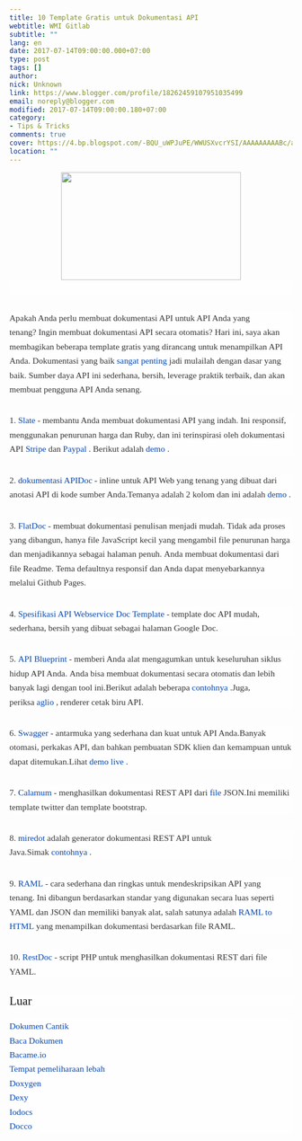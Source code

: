 ```yaml
---
title: 10 Template Gratis untuk Dokumentasi API
webtitle: WMI Gitlab
subtitle: ""
lang: en
date: 2017-07-14T09:00:00.000+07:00
type: post
tags: []
author:
nick: Unknown
link: https://www.blogger.com/profile/18262459107951035499
email: noreply@blogger.com
modified: 2017-07-14T09:00:00.180+07:00
category:
- Tips & Tricks
comments: true
cover: https://4.bp.blogspot.com/-BQU_uWPJuPE/WWUSXvcrYSI/AAAAAAAAABc/aB-OuOg_gfMhS2VUZUWkzeWq3UGOyKjkwCLcBGAs/s320/images.png
location: ""
---
```


<div class="separator" style="clear: both; text-align: center;"><a href="https://4.bp.blogspot.com/-BQU_uWPJuPE/WWUSXvcrYSI/AAAAAAAAABc/aB-OuOg_gfMhS2VUZUWkzeWq3UGOyKjkwCLcBGAs/s1600/images.png" imageanchor="1" style="margin-left: 1em; margin-right: 1em;" rel="noopener noreferer nofollow"><img border="0" data-original-height="297" data-original-width="495" height="192" src="https://4.bp.blogspot.com/-BQU_uWPJuPE/WWUSXvcrYSI/AAAAAAAAABc/aB-OuOg_gfMhS2VUZUWkzeWq3UGOyKjkwCLcBGAs/s320/images.png" width="320"></a></div><div style="background-color: #fefefe; color: #333333; font-family: &quot;Droid Serif&quot;, serif; font-size: 1.1em; line-height: 1.65em; margin-bottom: 30px;"><span class="notranslate"><br></span></div><div style="background-color: #fefefe; color: #333333; font-family: &quot;Droid Serif&quot;, serif; font-size: 1.1em; line-height: 1.65em; margin-bottom: 30px;"><span class="notranslate">Apakah Anda perlu membuat dokumentasi API untuk API Anda yang tenang?</span>&nbsp;<span class="notranslate">Ingin membuat dokumentasi API secara otomatis?</span>&nbsp;<span class="notranslate">Hari ini, saya akan membagikan beberapa template gratis yang dirancang untuk menampilkan API Anda.</span>&nbsp;<span class="notranslate">Dokumentasi yang baik&nbsp;<a href="http://translate.googleusercontent.com/translate_c?depth=3&amp;nv=1&amp;rurl=translate.google.com&amp;sl=auto&amp;sp=nmt4&amp;tl=id&amp;u=http://blog.parse.com/learn/engineering/designing-great-api-docs/&amp;usg=ALkJrhjJ9UzZxZkhpPMQKlUDm2XTtu_18g" style="color: #0645ad; text-decoration: none;" rel="noopener noreferer nofollow">sangat</a>&nbsp;<a href="http://translate.googleusercontent.com/translate_c?depth=3&amp;nv=1&amp;rurl=translate.google.com&amp;sl=auto&amp;sp=nmt4&amp;tl=id&amp;u=http://bradfults.com/the-best-api-documentation/&amp;usg=ALkJrhjAZ5taGcH8SV66OoOO2IxrxrGAXQ" style="color: #0645ad; text-decoration: none;" rel="noopener noreferer nofollow">penting</a>&nbsp;jadi mulailah dengan dasar yang baik.</span>&nbsp;<span class="notranslate">Sumber daya API ini sederhana, bersih, leverage praktik terbaik, dan akan membuat pengguna API Anda senang.</span><br><span id="more-5920"></span></div><div style="background-color: #fefefe; color: #333333; font-family: &quot;Droid Serif&quot;, serif; font-size: 1.1em; line-height: 1.65em; margin-bottom: 30px;"><span class="notranslate">1.&nbsp;<a href="https://translate.googleusercontent.com/translate_c?depth=3&amp;nv=1&amp;rurl=translate.google.com&amp;sl=auto&amp;sp=nmt4&amp;tl=id&amp;u=https://github.com/tripit/slate&amp;usg=ALkJrhg2pqJAWkh8cYlpVMJBHXHqfBIcJA" style="color: #0645ad; text-decoration: none;" rel="noopener noreferer nofollow">Slate</a>&nbsp;- membantu Anda membuat dokumentasi API yang indah.</span>&nbsp;<span class="notranslate">Ini responsif, menggunakan penurunan harga dan Ruby, dan ini terinspirasi oleh dokumentasi API&nbsp;<a href="https://translate.googleusercontent.com/translate_c?depth=3&amp;nv=1&amp;rurl=translate.google.com&amp;sl=auto&amp;sp=nmt4&amp;tl=id&amp;u=https://stripe.com/docs/api&amp;usg=ALkJrhjSV-y-SjG5iB3WJZq98z61San1gg" style="color: #0645ad; text-decoration: none;" rel="noopener noreferer nofollow">Stripe</a>&nbsp;dan&nbsp;<a href="https://translate.googleusercontent.com/translate_c?depth=3&amp;nv=1&amp;rurl=translate.google.com&amp;sl=auto&amp;sp=nmt4&amp;tl=id&amp;u=https://developer.paypal.com/webapps/developer/docs/api/&amp;usg=ALkJrhjo8sUOWHn_iReAuxbTCkeZvTK4Ng" style="color: #0645ad; text-decoration: none;" rel="noopener noreferer nofollow">Paypal</a>&nbsp;.</span>&nbsp;<span class="notranslate">Berikut adalah&nbsp;<a href="http://translate.googleusercontent.com/translate_c?depth=3&amp;nv=1&amp;rurl=translate.google.com&amp;sl=auto&amp;sp=nmt4&amp;tl=id&amp;u=http://tripit.github.io/slate/&amp;usg=ALkJrhgTwgSluipPsg4u47I_oMDuMyKmQA" style="color: #0645ad; text-decoration: none;" rel="noopener noreferer nofollow">demo</a>&nbsp;.</span></div><div style="background-color: #fefefe; color: #333333; font-family: &quot;Droid Serif&quot;, serif; font-size: 1.1em; line-height: 1.65em; margin-bottom: 30px;"><span class="notranslate">2.&nbsp;<a href="http://translate.googleusercontent.com/translate_c?depth=3&amp;nv=1&amp;rurl=translate.google.com&amp;sl=auto&amp;sp=nmt4&amp;tl=id&amp;u=http://apidocjs.com/&amp;usg=ALkJrhhUSOpJpvkVF7Q7z8zRiDfRcg92LA" style="color: #0645ad; text-decoration: none;" rel="noopener noreferer nofollow">dokumentasi APIDoc</a>&nbsp;- inline untuk API Web yang tenang yang dibuat dari anotasi API di kode sumber Anda.</span><span class="notranslate">Temanya adalah 2 kolom dan ini adalah&nbsp;<a href="http://translate.googleusercontent.com/translate_c?depth=3&amp;nv=1&amp;rurl=translate.google.com&amp;sl=auto&amp;sp=nmt4&amp;tl=id&amp;u=http://apidocjs.com/example_basic/&amp;usg=ALkJrhj2LclCD7E6CWJlVlnfs-PVNYY0OQ" style="color: #0645ad; text-decoration: none;" rel="noopener noreferer nofollow">demo</a>&nbsp;.</span></div><div style="background-color: #fefefe; color: #333333; font-family: &quot;Droid Serif&quot;, serif; font-size: 1.1em; line-height: 1.65em; margin-bottom: 30px;"><span class="notranslate">3.&nbsp;<a href="http://translate.googleusercontent.com/translate_c?depth=3&amp;nv=1&amp;rurl=translate.google.com&amp;sl=auto&amp;sp=nmt4&amp;tl=id&amp;u=http://ricostacruz.com/flatdoc/&amp;usg=ALkJrhhANuaQP1QCmcn2abvN8BiSU3e4WA" style="color: #0645ad; text-decoration: none;" rel="noopener noreferer nofollow">FlatDoc</a>&nbsp;- membuat dokumentasi penulisan menjadi mudah.</span>&nbsp;<span class="notranslate">Tidak ada proses yang dibangun, hanya file JavaScript kecil yang mengambil file penurunan harga dan menjadikannya sebagai halaman penuh.</span>&nbsp;<span class="notranslate">Anda membuat dokumentasi dari file Readme.</span>&nbsp;<span class="notranslate">Tema defaultnya responsif dan Anda dapat menyebarkannya melalui Github Pages.</span></div><div style="background-color: #fefefe; color: #333333; font-family: &quot;Droid Serif&quot;, serif; font-size: 1.1em; line-height: 1.65em; margin-bottom: 30px;"><span class="notranslate">4.&nbsp;<a href="https://translate.googleusercontent.com/translate_c?depth=3&amp;nv=1&amp;rurl=translate.google.com&amp;sl=auto&amp;sp=nmt4&amp;tl=id&amp;u=https://docs.google.com/document/d/1HSQ3Fe77hnthw8hizqvXJU-qGEPHavMkctvCCadkVbY/edit%3Fpli%3D1&amp;usg=ALkJrhgZxEA8U5wr2wPtWIDc55P9UQWQKg" style="color: #0645ad; text-decoration: none;" rel="noopener noreferer nofollow">Spesifikasi API Webservice Doc Template</a>&nbsp;- template doc API mudah, sederhana, bersih yang dibuat sebagai halaman Google Doc.</span></div><div style="background-color: #fefefe; color: #333333; font-family: &quot;Droid Serif&quot;, serif; font-size: 1.1em; line-height: 1.65em; margin-bottom: 30px;"><span class="notranslate">5.&nbsp;<a href="https://translate.googleusercontent.com/translate_c?depth=3&amp;nv=1&amp;rurl=translate.google.com&amp;sl=auto&amp;sp=nmt4&amp;tl=id&amp;u=https://apiblueprint.org/&amp;usg=ALkJrhhFhZ0fBMhVQ3g51g_wquHLdJ_kWA" style="color: #0645ad; text-decoration: none;" rel="noopener noreferer nofollow">API Blueprint</a>&nbsp;- memberi Anda alat mengagumkan untuk keseluruhan siklus hidup API Anda.</span>&nbsp;<span class="notranslate">Anda bisa membuat dokumentasi secara otomatis dan lebih banyak lagi dengan tool ini.</span><span class="notranslate">Berikut adalah beberapa&nbsp;<a href="https://translate.googleusercontent.com/translate_c?depth=3&amp;nv=1&amp;rurl=translate.google.com&amp;sl=auto&amp;sp=nmt4&amp;tl=id&amp;u=https://github.com/apiaryio/api-blueprint/tree/master/examples&amp;usg=ALkJrhiYYxOuE5Tp9tLD7W8p9KUwRoOxHw" style="color: #0645ad; text-decoration: none;" rel="noopener noreferer nofollow">contohnya</a>&nbsp;.</span><span class="notranslate">Juga, periksa&nbsp;<a href="https://translate.googleusercontent.com/translate_c?depth=3&amp;nv=1&amp;rurl=translate.google.com&amp;sl=auto&amp;sp=nmt4&amp;tl=id&amp;u=https://github.com/danielgtaylor/aglio&amp;usg=ALkJrhhhEcdRvYTIv_YHM_H-iuJ4VKs0wQ" style="color: #0645ad; text-decoration: none;" rel="noopener noreferer nofollow">aglio</a>&nbsp;, renderer cetak biru API.</span></div><div style="background-color: #fefefe; color: #333333; font-family: &quot;Droid Serif&quot;, serif; font-size: 1.1em; line-height: 1.65em; margin-bottom: 30px;"><span class="notranslate">6.&nbsp;<a href="http://translate.googleusercontent.com/translate_c?depth=3&amp;nv=1&amp;rurl=translate.google.com&amp;sl=auto&amp;sp=nmt4&amp;tl=id&amp;u=http://swagger.io/&amp;usg=ALkJrhjskTnMks78ZXeZ7E4FoL_FHfdMhQ" style="color: #0645ad; text-decoration: none;" rel="noopener noreferer nofollow">Swagger</a>&nbsp;- antarmuka yang sederhana dan kuat untuk API Anda.</span><span class="notranslate">Banyak otomasi, perkakas API, dan bahkan pembuatan SDK klien dan kemampuan untuk dapat ditemukan.</span><span class="notranslate">Lihat&nbsp;<a href="http://translate.googleusercontent.com/translate_c?depth=3&amp;nv=1&amp;rurl=translate.google.com&amp;sl=auto&amp;sp=nmt4&amp;tl=id&amp;u=http://petstore.swagger.io/&amp;usg=ALkJrhhb7GiytN9Yb2iPNqjsOYXN_48VLw" style="color: #0645ad; text-decoration: none;" rel="noopener noreferer nofollow">demo live</a>&nbsp;.</span></div><div style="background-color: #fefefe; color: #333333; font-family: &quot;Droid Serif&quot;, serif; font-size: 1.1em; line-height: 1.65em; margin-bottom: 30px;"><span class="notranslate">7.&nbsp;<a href="https://translate.googleusercontent.com/translate_c?depth=3&amp;nv=1&amp;rurl=translate.google.com&amp;sl=auto&amp;sp=nmt4&amp;tl=id&amp;u=https://github.com/malachheb/calamum&amp;usg=ALkJrhgW76gwP4ZyI9ZY-gWs0eKLZt_lKg" style="color: #0645ad; text-decoration: none;" rel="noopener noreferer nofollow">Calamum</a>&nbsp;- menghasilkan dokumentasi REST API dari&nbsp;<a href="https://github.com/malachheb/calamum/blob/master/sample/sample.json" style="color: #0645ad; text-decoration: none;" rel="noopener noreferer nofollow">file</a>&nbsp;JSON.</span><span class="notranslate">Ini memiliki template twitter dan template bootstrap.</span></div><div style="background-color: #fefefe; color: #333333; font-family: &quot;Droid Serif&quot;, serif; font-size: 1.1em; line-height: 1.65em; margin-bottom: 30px;"><span class="notranslate">8.&nbsp;<a href="http://translate.googleusercontent.com/translate_c?depth=3&amp;nv=1&amp;rurl=translate.google.com&amp;sl=auto&amp;sp=nmt4&amp;tl=id&amp;u=http://www.miredot.com/&amp;usg=ALkJrhiQFpqhQGjGwEHA1YKA8qTRIeKUOw" style="color: #0645ad; text-decoration: none;" rel="noopener noreferer nofollow">miredot</a>&nbsp;adalah generator dokumentasi REST API untuk Java.</span><span class="notranslate">Simak&nbsp;<a href="http://translate.googleusercontent.com/translate_c?depth=3&amp;nv=1&amp;rurl=translate.google.com&amp;sl=auto&amp;sp=nmt4&amp;tl=id&amp;u=http://www.miredot.com/exampledocs/&amp;usg=ALkJrhiCH-rTjbuFw9HUh8VqeydRfDA5jQ" style="color: #0645ad; text-decoration: none;" rel="noopener noreferer nofollow">contohnya</a>&nbsp;.</span></div><div style="background-color: #fefefe; color: #333333; font-family: &quot;Droid Serif&quot;, serif; font-size: 1.1em; line-height: 1.65em; margin-bottom: 30px;"><span class="notranslate">9.&nbsp;<a href="http://translate.googleusercontent.com/translate_c?depth=3&amp;nv=1&amp;rurl=translate.google.com&amp;sl=auto&amp;sp=nmt4&amp;tl=id&amp;u=http://raml.org/&amp;usg=ALkJrhgH27LcH6v3a1BI2Ga6iopWQI-jWg" style="color: #0645ad; text-decoration: none;" rel="noopener noreferer nofollow">RAML</a>&nbsp;- cara sederhana dan ringkas untuk mendeskripsikan API yang tenang.</span>&nbsp;<span class="notranslate">Ini dibangun berdasarkan standar yang digunakan secara luas seperti YAML dan JSON dan memiliki banyak alat, salah satunya adalah&nbsp;<a href="https://translate.googleusercontent.com/translate_c?depth=3&amp;nv=1&amp;rurl=translate.google.com&amp;sl=auto&amp;sp=nmt4&amp;tl=id&amp;u=https://github.com/kevinrenskers/raml2html&amp;usg=ALkJrhjQzOmOBQp-kVJY4GmIIxLT539ZLQ" style="color: #0645ad; text-decoration: none;" rel="noopener noreferer nofollow">RAML to HTML</a>&nbsp;yang menampilkan dokumentasi berdasarkan file RAML.</span></div><div style="background-color: #fefefe; color: #333333; font-family: &quot;Droid Serif&quot;, serif; font-size: 1.1em; line-height: 1.65em; margin-bottom: 30px;"><span class="notranslate">10.&nbsp;<a href="https://translate.googleusercontent.com/translate_c?depth=3&amp;nv=1&amp;rurl=translate.google.com&amp;sl=auto&amp;sp=nmt4&amp;tl=id&amp;u=https://github.com/rjha/restdoc&amp;usg=ALkJrhh4bYRMKCammvf2qXoNm_ab54_KHA" style="color: #0645ad; text-decoration: none;" rel="noopener noreferer nofollow">RestDoc</a>&nbsp;- script PHP untuk menghasilkan dokumentasi REST dari file YAML.</span></div><h3 style="background-color: #fefefe; color: #111111; font-family: &quot;Droid Serif&quot;, serif; font-size: 1.5em; font-weight: normal; line-height: 1em;"><span class="notranslate">Luar</span></h3><div style="background-color: #fefefe; color: #333333; font-family: &quot;Droid Serif&quot;, serif; font-size: 1.1em; line-height: 1.65em; margin-bottom: 30px;"><span class="notranslate"><a href="https://translate.googleusercontent.com/translate_c?depth=3&amp;nv=1&amp;rurl=translate.google.com&amp;sl=auto&amp;sp=nmt4&amp;tl=id&amp;u=https://github.com/PharkMillups/beautiful-docs&amp;usg=ALkJrhitJl7l0l8K0BuIGLQFTEJZdUQTkA" style="color: #0645ad; text-decoration: none;" rel="noopener noreferer nofollow">Dokumen Cantik</a></span><br><span class="notranslate"><a href="https://translate.googleusercontent.com/translate_c?depth=3&amp;nv=1&amp;rurl=translate.google.com&amp;sl=auto&amp;sp=nmt4&amp;tl=id&amp;u=https://readthedocs.org/&amp;usg=ALkJrhhSHE8mvY29JRJWkll4mth_ua-BfQ" style="color: #0645ad; text-decoration: none;" rel="noopener noreferer nofollow">Baca Dokumen</a></span><br><span class="notranslate"><a href="https://translate.googleusercontent.com/translate_c?depth=3&amp;nv=1&amp;rurl=translate.google.com&amp;sl=auto&amp;sp=nmt4&amp;tl=id&amp;u=https://readme.io/&amp;usg=ALkJrhigN4hds02JtQETOIqqIJN0LLo1kQ" style="color: #0645ad; text-decoration: none;" rel="noopener noreferer nofollow">Bacame.io</a></span><br><span class="notranslate"><a href="https://translate.googleusercontent.com/translate_c?depth=3&amp;nv=1&amp;rurl=translate.google.com&amp;sl=auto&amp;sp=nmt4&amp;tl=id&amp;u=https://apiary.io/&amp;usg=ALkJrhikv3TZ1I1SJHWchEU2sYw48-DoSw" style="color: #0645ad; text-decoration: none;" rel="noopener noreferer nofollow">Tempat pemeliharaan lebah</a></span><br><span class="notranslate"><a href="http://translate.googleusercontent.com/translate_c?depth=3&amp;nv=1&amp;rurl=translate.google.com&amp;sl=auto&amp;sp=nmt4&amp;tl=id&amp;u=http://www.stack.nl/~dimitri/doxygen/&amp;usg=ALkJrhiI_UDNbhHiqJPJMRu7pAHw9XbXfw" style="color: #0645ad; text-decoration: none;" rel="noopener noreferer nofollow">Doxygen</a></span><br><span class="notranslate"><a href="http://translate.googleusercontent.com/translate_c?depth=3&amp;nv=1&amp;rurl=translate.google.com&amp;sl=auto&amp;sp=nmt4&amp;tl=id&amp;u=http://www.dexy.it/&amp;usg=ALkJrhhj_R-cuKY2XTv6-IorfbHg0ZxKqg" style="color: #0645ad; text-decoration: none;" rel="noopener noreferer nofollow">Dexy</a></span><br><span class="notranslate"><a href="https://translate.googleusercontent.com/translate_c?depth=3&amp;nv=1&amp;rurl=translate.google.com&amp;sl=auto&amp;sp=nmt4&amp;tl=id&amp;u=https://github.com/mashery/iodocs&amp;usg=ALkJrhjY_DbJwgx1L478qe4TEk25CeaJ-Q" style="color: #0645ad; text-decoration: none;" rel="noopener noreferer nofollow">Iodocs</a></span><br><span class="notranslate"><a href="http://translate.googleusercontent.com/translate_c?depth=3&amp;nv=1&amp;rurl=translate.google.com&amp;sl=auto&amp;sp=nmt4&amp;tl=id&amp;u=http://jashkenas.github.io/docco/&amp;usg=ALkJrhjVKuFXB_Bab8wyJHmX0VEjoRCVLg" style="color: #0645ad; text-decoration: none;" rel="noopener noreferer nofollow">Docco</a></span></div>
